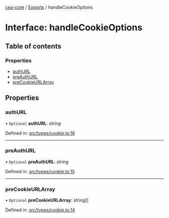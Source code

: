 [cea-core](../README.md) / [Exports](../modules.md) / handleCookieOptions

# Interface: handleCookieOptions

## Table of contents

### Properties

- [authURL](handlecookieoptions.md#authurl)
- [preAuthURL](handlecookieoptions.md#preauthurl)
- [preCookieURLArray](handlecookieoptions.md#precookieurlarray)

## Properties

### authURL

• `Optional` **authURL**: *string*

Defined in: [src/types/cookie.ts:16](https://github.com/ceajs/cea/blob/8526aa4/core/src/types/cookie.ts#L16)

___

### preAuthURL

• `Optional` **preAuthURL**: *string*

Defined in: [src/types/cookie.ts:15](https://github.com/ceajs/cea/blob/8526aa4/core/src/types/cookie.ts#L15)

___

### preCookieURLArray

• `Optional` **preCookieURLArray**: *string*[]

Defined in: [src/types/cookie.ts:14](https://github.com/ceajs/cea/blob/8526aa4/core/src/types/cookie.ts#L14)
